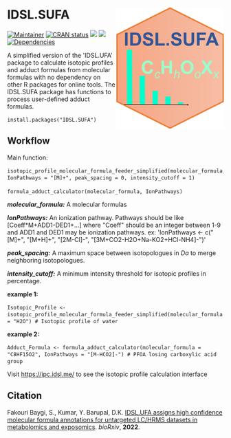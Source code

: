 # IDSL.SUFA<img src='SUFA_educational_files/Figures/IDSL.SUFA-logo.png' width="250px" align="right" />

<!-- badges: start -->
[![Maintainer](https://img.shields.io/badge/maintainer-Sadjad_Fakouri_Baygi-blue)](https://github.com/sajfb)
[![CRAN status](https://www.r-pkg.org/badges/version/IDSL.SUFA)](https://cran.r-project.org/package=IDSL.SUFA)
![](http://cranlogs.r-pkg.org/badges/IDSL.SUFA?color=orange)
![](http://cranlogs.r-pkg.org/badges/grand-total/IDSL.SUFA?color=brightgreen)
[![Dependencies](https://tinyverse.netlify.com/badge/IDSL.SUFA)](https://cran.r-project.org/package=IDSL.SUFA)
<!-- badges: end -->

A simplified version of the 'IDSL.UFA' package to calculate isotopic profiles and adduct formulas from molecular formulas with no dependency on other R packages for online tools. The IDSL.SUFA package has functions to process user-defined adduct formulas.

	install.packages("IDSL.SUFA")

## Workflow
Main function:

	isotopic_profile_molecular_formula_feeder_simplified(molecular_formula,
	IonPathways = "[M]+", peak_spacing = 0, intensity_cutoff = 1)
	
	formula_adduct_calculator(molecular_formula, IonPathways)

***molecular_formula:*** A molecular formulas

***IonPathways:*** An ionization pathway. Pathways should be like [Coeff*M+ADD1-DED1+...] where "Coeff" should be an integer between 1-9 and ADD1 and DED1 may be ionization pathways. ex: 'IonPathways <- c("[M]+", "[M+H]+", "[2M-Cl]-", "[3M+CO2-H2O+Na-KO2+HCl-NH4]-")'

***peak_spacing:*** A maximum space between isotopologues in *Da* to merge neighboring isotopologues.

***intensity_cutoff:*** A minimum intensity threshold for isotopic profiles in percentage.

**example 1:**

	Isotopic_Profile <- isotopic_profile_molecular_formula_feeder_simplified(molecular_formula = "H2O") # Isotopic profile of water
	
**example 2:**
	
	Adduct_Formula <- formula_adduct_calculator(molecular_formula = "C8HF15O2", IonPathways = "[M-HCO2]-") # PFOA losing carboxylic acid group


Visit https://ipc.idsl.me/ to see the isotopic profile calculation interface

## Citation
Fakouri Baygi, S., Kumar, Y. Barupal, D.K. [IDSL.UFA assigns high confidence molecular formula annotations for untargeted LC/HRMS datasets in metabolomics and exposomics](https://www.biorxiv.org/content/10.1101/2022.02.02.478834v2). *bioRxiv*, **2022**.

